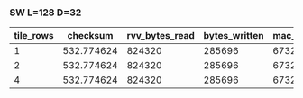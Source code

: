 ### SW L=128 D=32
| tile_rows | checksum | rvv_bytes_read | bytes_written | mac_flops | rvv_cycles |
|---|---|---|---|---|---|
| 1 | 532.774624 | 824320 | 285696 | 67328 | - |
| 2 | 532.774624 | 824320 | 285696 | 67328 | - |
| 4 | 532.774624 | 824320 | 285696 | 67328 | - |

